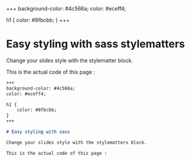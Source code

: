 +++
background-color: #4c566a;
color: #eceff4;  

h1 {
    color: #8fbcbb;
}
+++

# Easy styling with sass stylematters

Change your slides style with the stylematter block.

This is the actual code of this page : 
```markdown 
+++
background-color: #4c566a;
color: #eceff4;  

h1 {
    color: #8fbcbb;
}
+++

# Easy styling with sass

Change your slides style with the stylematters block.

This is the actual code of this page : 
```

 